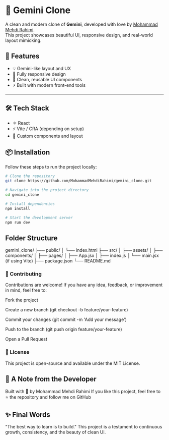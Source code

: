 # 🚀 Gemini Clone

A clean and modern clone of **Gemini**, developed with love by [Mohammad Mehdi Rahimi](https://github.com/MohammadMehdiRahimi).  
This project showcases beautiful UI, responsive design, and real-world layout mimicking.


## 🔧 Features

- 💡 Gemini-like layout and UX
- 📱 Fully responsive design
- 🎨 Clean, reusable UI components
- ⚡ Built with modern front-end tools

---

## 🛠️ Tech Stack

- ⚛️ React
- ⚡ Vite / CRA (depending on setup)
- 💬 Custom components and layout


## 📦 Installation

Follow these steps to run the project locally:

```bash
# Clone the repository
git clone https://github.com/MohammadMehdiRahimi/gemini_clone.git

# Navigate into the project directory
cd gemini_clone

# Install dependencies
npm install

# Start the development server
npm run dev
```
## Folder Structure
gemini_clone/
├── public/
│   └── index.html
├── src/
│   ├── assets/
│   ├── components/
│   ├── pages/
│   ├── App.jsx
│   ├── index.js
│   └── main.jsx (if using Vite)
├── package.json
└── README.md



### 🤝 Contributing
Contributions are welcome!
If you have any idea, feedback, or improvement in mind, feel free to:

Fork the project

Create a new branch (git checkout -b feature/your-feature)

Commit your changes (git commit -m 'Add your message')

Push to the branch (git push origin feature/your-feature)

Open a Pull Request

### 📄 License
This project is open-source and available under the MIT License.

## 🌟 A Note from the Developer
Built with 💚 by Mohammad Mehdi Rahimi
If you like this project, feel free to ⭐️ the repository and follow me on GitHub

## ✨ Final Words
"The best way to learn is to build."
This project is a testament to continuous growth, consistency, and the beauty of clean UI.


